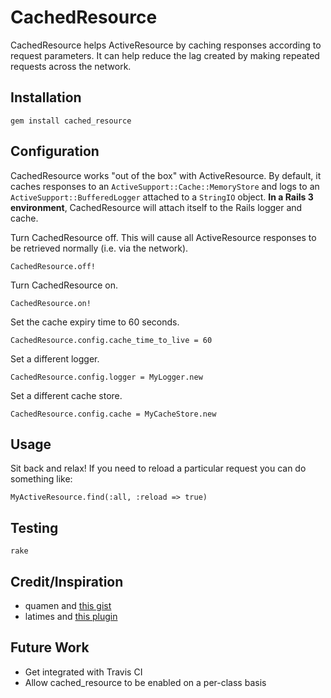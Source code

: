 # CachedResource 
CachedResource helps ActiveResource by caching responses according to request parameters.  It can help reduce the lag created by making repeated requests across the network.  

## Installation
	gem install cached_resource

## Configuration
CachedResource works "out of the box" with ActiveResource.  By default, it caches responses to an `ActiveSupport::Cache::MemoryStore` and logs to an `ActiveSupport::BufferedLogger` attached to a `StringIO` object.  **In a Rails 3 environment**, CachedResource will attach itself to the Rails logger and cache.

Turn CachedResource off.  This will cause all ActiveResource responses to be retrieved normally (i.e. via the network). 

	CachedResource.off!
	
Turn CachedResource on.

	CachedResource.on!
	
Set the cache expiry time to 60 seconds.

	CachedResource.config.cache_time_to_live = 60
	
Set a different logger.

	CachedResource.config.logger = MyLogger.new
	
Set a different cache store.

	CachedResource.config.cache = MyCacheStore.new

## Usage
Sit back and relax! If you need to reload a particular request you can do something like:

	MyActiveResource.find(:all, :reload => true)

## Testing
	rake

## Credit/Inspiration
* quamen and [this gist](http://gist.github.com/947734)
* latimes and [this plugin](http://github.com/latimes/cached_resource)

## Future Work
* Get integrated with Travis CI
* Allow cached_resource to be enabled on a per-class basis
